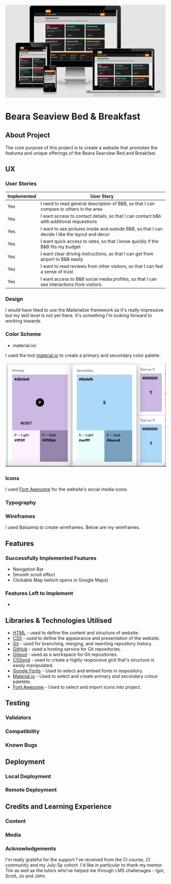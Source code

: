 ![](assets/images/responsivepreview.png)
# Beara Seaview Bed & Breakfast

## About Project
The core purpose of this project is to create a website that promotes the featurea and unique offerings of the Beara Searview Bed and Breakfast.

## UX

### User Stories
                    

Implemented  | User Story
------------- | -------------
Yes  | I need to read general description of B&B, 	so that I can compare to others in the area
Yes  | I want access to contact details, 	so that I can contact b&b with additional requestions
Yes  | I want to see pictures inside and outside B&B, 	so that I can decide I like the layout and decor
Yes  | I want quick access to rates,	so that I know quickly if the B&B fits my budget
Yes  | I want clear driving instructions, 	so that I can get from airport to B&B easily
Yes | I want to read reviews from other visitors, 	so that I can feel a sense of trust 
Yes  | I want access to B&B social media profiles, 	so that I can see interactions from visitors.

### Design
I would have liked to use the Materialize framework as it's really impressive but my skill level is not yet there. It's something I'm looking forward to working towards.

### Color Scheme

* material.io/

I used the tool [material.io](https://material.io/resources/color/#!/?view.left=1&view.right=1&primary.color=D1C4E9&secondary.color=BBDEFB&secondary.text.color=000000&primary.text.color=0a0a0a) to create a primary and secondary color palette.

![](assets/images/colorpalette.png)

### Icons

I used [Font Awesome](x) for the website's social media icons. 

### Typography



### Wireframes

I used Balsamiq to create wireframes. Below are my wireframes.

## Features

### Successfully Implemented Features
* Navigation Bar
* Smooth scroll effect
* Clickable Map (which opens in Google Maps)


### Features Left to Implement
*

## Libraries & Technologies Utilised
* [HTML](https://developer.mozilla.org/en-US/docs/Glossary/HTML5) - used to define the content and structure of website.
* [CSS](https://developer.mozilla.org/en-US/docs/Web/CSS) - used to define the appearance and presentation of the website.
* [Git](https://www.atlassian.com/git) - used for branching, merging, and rewriting repository history.
* [GitHub](https://github.com/) - used a hosting service for Git repositories.
* [Gitpod](https://gitpod.io/) - used as a workspace for Git repositories.
* [CSSgrid](https://developer.mozilla.org/en-US/docs/Web/CSS/CSS_Grid_Layout) - used to create a highly responsive grid that's structure is easily manipulated.
* [Google Fonts](https://fonts.google.com/share?selection.family=Oxygen%7CUbuntu) - Used to select and embed fonts in respository.
* [Material.io](https://material.io/resources/color/#!/?view.left=1&view.right=1&primary.color=D1C4E9&secondary.color=BBDEFB&secondary.text.color=000000&primary.text.color=0a0a0a) - Used to select and create primary and secondary colour paletete.
* [Font Awesome](https://fontawesome.com/) - Used to select and import icons into project.



## Testing
### Validators
### Compatibility
### Known Bugs

## Deployment
### Local Deployment
### Remote Deployment

## Credits and Learning Experience

### Content

### Media


### Acknowledgements
I'm really grateful for the support I've received from the CI course, CI community and my July-5p cohort. I'd like in particular to thank my mentor Tim as well as the tutors who've helped me through LMS challenages - Igor, Scott, Jo and John. 

